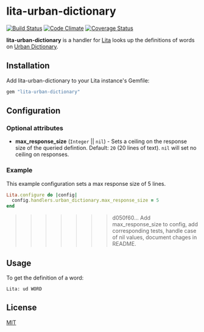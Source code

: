 # lita-urban-dictionary

[![Build Status](https://travis-ci.org/jimmycuadra/lita-urban-dictionary.png?branch=master)](https://travis-ci.org/jimmycuadra/lita-urban-dictionary)
[![Code Climate](https://codeclimate.com/github/jimmycuadra/lita-urban-dictionary.png)](https://codeclimate.com/github/jimmycuadra/lita-urban-dictionary)
[![Coverage Status](https://coveralls.io/repos/jimmycuadra/lita-urban-dictionary/badge.png)](https://coveralls.io/r/jimmycuadra/lita-urban-dictionary)

**lita-urban-dictionary** is a handler for [Lita](https://github.com/jimmycuadra/lita) looks up the definitions of words on [Urban Dictionary](http://www.urbandictionary.com/).

## Installation

Add lita-urban-dictionary to your Lita instance's Gemfile:

``` ruby
gem "lita-urban-dictionary"
```

## Configuration

### Optional attributes

* **max_response_size** (`Integer` || `nil`) - Sets a ceiling on the response size of the queried defintion. Default: `20` (20 lines of text).  `nil` will set no ceiling on responses.

### Example

This example configuration sets a max response size of 5 lines.

``` ruby
Lita.configure do |config|
  config.handlers.urban_dictionary.max_response_size = 5
end
```

>>>>>>> d050f60... Add max_response_size to config, add corresponding tests, handle case of nil values, document chages in README.
## Usage

To get the definition of a word:

```
Lita: ud WORD
```

## License

[MIT](http://opensource.org/licenses/MIT)
